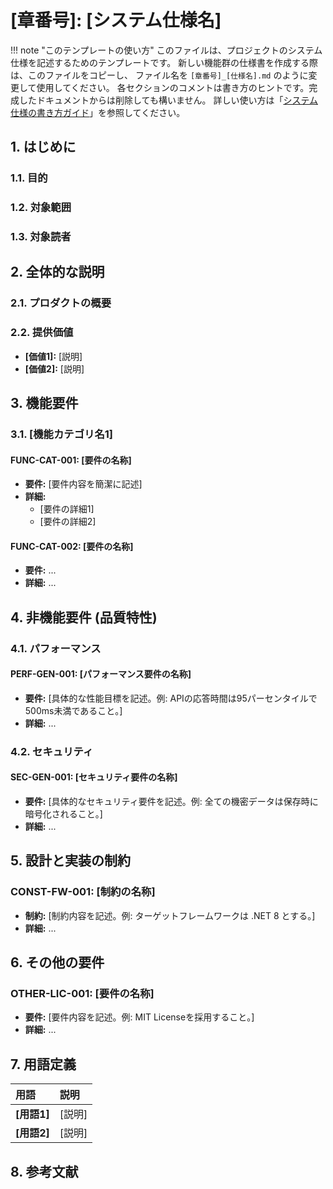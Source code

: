 # [章番号]: [システム仕様名]

!!! note "このテンプレートの使い方"
このファイルは、プロジェクトのシステム仕様を記述するためのテンプレートです。
新しい機能群の仕様書を作成する際は、このファイルをコピーし、
ファイル名を `[章番号]_[仕様名].md` のように変更して使用してください。
各セクションのコメントは書き方のヒントです。完成したドキュメントからは削除しても構いません。
詳しい使い方は「[システム仕様の書き方ガイド](ここにガイドへのパスを記述してください)」を参照してください。

## 1. はじめに

### 1.1. 目的

<!-- この仕様書が何を定義するのか、その目的を簡潔に記述します。 -->

### 1.2. 対象範囲

<!-- この仕様書が対象とするプロダクトの範囲や機能を記述します。 -->

### 1.3. 対象読者

<!-- この仕様書を読むことが想定される読者をリストアップします。（例: プロジェクト開発者、QAエンジニア、プロダクトマネージャーなど） -->

## 2. 全体的な説明

### 2.1. プロダクトの概要

<!-- プロダクトや機能がどのようなもので、どのような課題を解決するのか、全体像を説明します。 -->

### 2.2. 提供価値

<!-- このプロダクト/機能がユーザーやビジネスに提供する価値を箇条書きで記述します。 -->

- **[価値1]:** [説明]
- **[価値2]:** [説明]

## 3. 機能要件

<!-- プロダクトが提供すべき具体的な「機能」に関する要件を記述します。各要件には一意のIDを付与し、トレーサビリティを確保します。 -->

<a id="FUNC-CAT-001"></a>

### 3.1. [機能カテゴリ名1]

#### FUNC-CAT-001: [要件の名称]

- **要件:** [要件内容を簡潔に記述]
- **詳細:**
  - [要件の詳細1]
  - [要件の詳細2]

<a id="FUNC-CAT-002"></a>

#### FUNC-CAT-002: [要件の名称]

- **要件:** ...
- **詳細:** ...

## 4. 非機能要件 (品質特性)

<!-- 機能以外の、システムの品質に関する要件を記述します。 -->

<a id="PERF-GEN-001"></a>

### 4.1. パフォーマンス

#### PERF-GEN-001: [パフォーマンス要件の名称]

- **要件:** [具体的な性能目標を記述。例: APIの応答時間は95パーセンタイルで500ms未満であること。]
- **詳細:** ...

<a id="SEC-GEN-001"></a>

### 4.2. セキュリティ

#### SEC-GEN-001: [セキュリティ要件の名称]

- **要件:** [具体的なセキュリティ要件を記述。例: 全ての機密データは保存時に暗号化されること。]
- **詳細:** ...

<!-- 他にも信頼性、保守性、移植性など、必要に応じてセクションを追加します。 -->

## 5. 設計と実装の制約

<!-- プロダクトを設計・実装する上で遵守すべき技術的な制約事項を記述します。 -->

<a id="CONST-FW-001"></a>

### CONST-FW-001: [制約の名称]

- **制約:** [制約内容を記述。例: ターゲットフレームワークは .NET 8 とする。]
- **詳細:** ...

## 6. その他の要件

<!-- 上記のカテゴリに含まれない、ライセンス、ドキュメント、配布方法などの補足的な要件を記述します。 -->

<a id="OTHER-LIC-001"></a>

### OTHER-LIC-001: [要件の名称]

- **要件:** [要件内容を記述。例: MIT Licenseを採用すること。]
- **詳細:** ...

## 7. 用語定義

<!-- この仕様書内で使用される専門用語や略語を定義します。 -->

| 用語        | 説明   |
| :---------- | :----- |
| **[用語1]** | [説明] |
| **[用語2]** | [説明] |

## 8. 参考文献

<!-- この仕様書を作成する上で参考にしたドキュメント、Webサイト、論文などへのリンクを記載します。 -->

